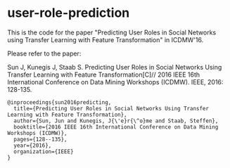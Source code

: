 # user-role-prediction
This is the code for the paper "Predicting User Roles in Social Networks using Transfer Learning with Feature Transformation" in ICDMW'16.

Please refer to the paper:

Sun J, Kunegis J, Staab S. Predicting User Roles in Social Networks Using Transfer Learning with Feature Transformation[C]// 2016 IEEE 16th International Conference on Data Mining Workshops (ICDMW). IEEE, 2016: 128-135.

```
@inproceedings{sun2016predicting,
  title={Predicting User Roles in Social Networks Using Transfer Learning with Feature Transformation},
  author={Sun, Jun and Kunegis, J{\'e}r{\^o}me and Staab, Steffen},
  booktitle={2016 IEEE 16th International Conference on Data Mining Workshops (ICDMW)},
  pages={128--135},
  year={2016},
  organization={IEEE}
}
```
